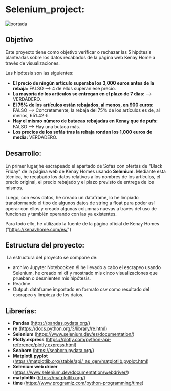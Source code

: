 # Selenium_project:
![portada](https://github.com/Lydia-Arocena/Selenium_project/blob/main/LOGO.png)
​
## Objetivo
Este proyecto tiene como objetivo verificar o rechazar las 5 hipótesis planteadas sobre los datos recabados de la página web Kenay Home a través de visualizaciones. 

Las hipótesis son las siguientes:
​
- **El precio de ningún artículo superaba los 3,000 euros antes de la rebaja:** FALSO --> 4 de ellos superan ese precio.
- **La mayoría de los artículos se entregan en el plazo de 7 días:** --> VERDADERO.
- **El 75% de los artículos están rebajados, al menos, en 900 euros:** FALSO --> Concretamente, la rebaja del 75% de los artículos es de, al menos, 651.42 €.
- **Hay el mismo número de butacas rebajadas en Kenay que de pufs:** FALSO --> Hay una butaca más.
- **Los precios de los sofás tras la rebaja rondan los 1,000 euros de media:** VERDADERO.



## Desarrollo:
En primer lugar,he escrapeado el apartado de Sofás con ofertas de "Black Friday" de la página web de Kenay Homes usando **Selenium**. Mediante esta técnica, he recabado los datos relativos a los nombres de los artículos, el precio original, el precio rebajado y el plazo previsto de entrega de los mismos.

Luego, con esos datos, he creado un dataframe, lo he limpiado transformando el tipo de algunos datos de string a float para poder así operar con ellos y creado algunas columnas nuevas a través del uso de funciones y también operando con las ya existentes.

Para todo ello, he utilizado la fuente de la página oficial de Kenay Homes ("https://kenayhome.com/es/")



## Estructura del proyecto:
​
La estructura del proyecto se compone de:
-  archivo Jupyter Notebook:en él he llevado a cabo el escrapeo usando Selenium, he creado mi df y mostrado mis cinco visualizaciones que prueban o desmienten mis hipótesis.
- Readme.
- Output: dataframe importado en formato csv como resultado del escrapeo y limpieza de los datos.


## Librerías:
- **Pandas** (https://pandas.pydata.org/)
- **re** (https://docs.python.org/3/library/re.html)
- **Selenium** (https://www.selenium.dev/es/documentation/)
- **Plotly.express** (https://plotly.com/python-api-reference/plotly.express.html)
- **Seaborn** (https://seaborn.pydata.org/)
- **Matplotli.pyplot** (https://matplotlib.org/stable/api/_as_gen/matplotlib.pyplot.html)
- **Selenium web driver** (https://www.selenium.dev/documentation/webdriver/)
- **matplotlib** (https://matplotlib.org/)
- **time** (https://www.programiz.com/python-programming/time)
 
